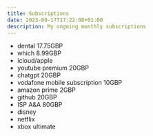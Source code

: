 ```yaml
---
title: Subscriptions
date: 2023-09-17T17:22:08+01:00
description: My ongoing monthly subscriptions
---
```


* dental 17.75GBP
* which 8.99GBP
* icloud/apple
* youtube premium 20GBP
* chatgpt 20GBP
* vodafone mobile subscription 10GBP
* amazon prime 2GBP
* github 20GBP
* ISP A&A 80GBP
* disney
* netflix
* xbox ultimate

